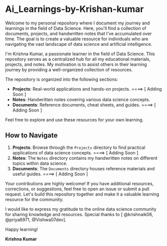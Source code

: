 # Ai_Learnings-by-Krishan-kumar

Welcome to my personal repository where I document my journey and learnings in the field of Data Science. Here, you'll find a collection of documents, projects, and handwritten notes that I've accumulated over time. The goal is to create a valuable resource for individuals who are navigating the vast landscape of data science and artificial intelligence.


I'm Krishna Kumar, a passionate learner in the field of Data Science. This repository serves as a centralized hub for all my educational materials, projects, and notes. My motivation is to assist others in their learning journey by providing a well-organized collection of resources.

The repository is organized into the following sections:

- **Projects**: Real-world applications and hands-on projects.      ====>  [ Adding Soon ]
- **Notes**: Handwritten notes covering various data science concepts.
- **Documents**: Reference documents, cheat sheets, and guides.     ====>  [ Adding Soon ]

Feel free to explore and use these resources for your own learning.



## How to Navigate

1. **Projects**: Browse through the `Projects` directory to find practical applications of data science concepts.   ====>  [ Adding Soon ]
2. **Notes**: The `Notes` directory contains my handwritten notes on different topics within data science.   
3. **Documents**: The `Documents` directory houses reference materials and useful guides.         ====>  [ Adding Soon ]




Your contributions are highly welcome! If you have additional resources, corrections, or suggestions, feel free to open an issue or submit a pull request. Let's build this repository together and make it a valuable learning resource for the community.

I would like to express my gratitude to the online data science community for sharing knowledge and resources. Special thanks to  [ @krishnaik06, @priya6971, @Vishwa07dev].

Happy learning!

**Krishna Kumar**
